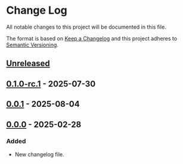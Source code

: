 # Change Log
All notable changes to this project will be documented in this file.

The format is based on [Keep a Changelog](http://keepachangelog.com/)
and this project adheres to [Semantic Versioning](http://semver.org/).

## [Unreleased]


## [0.1.0-rc.1] - 2025-07-30

## [0.0.1] - 2025-08-04

## [0.0.0] - 2025-02-28

### Added

- New changelog file.

[Unreleased]: https://https://github.com/internetguru/laravel-recaptchav3/compare/staging...dev
[0.1.0-rc.1]: https://github.com/internetguru/laravel-recaptchav3/releases/tag/v0.0.0
[0.0.1]: https://github.com/internetguru/laravel-recaptchav3/releases/tag/v0.0.1
[0.0.0]: https://github.com/internetguru/laravel-recaptchav3/releases/tag/v0.0.0
